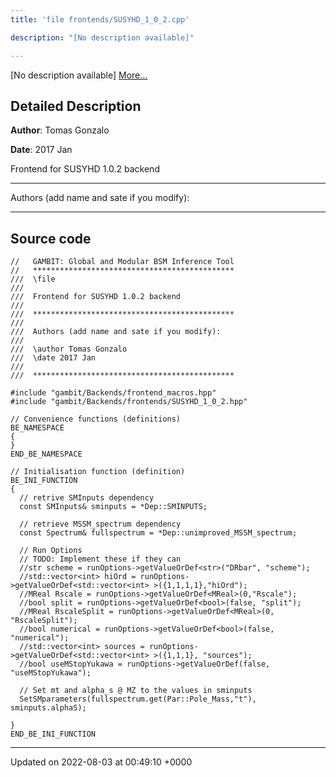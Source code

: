 ```yaml
---
title: 'file frontends/SUSYHD_1_0_2.cpp'

description: "[No description available]"

---
```







[No description available] [More...](#detailed-description)

## Detailed Description


**Author**: Tomas Gonzalo 

**Date**: 2017 Jan

Frontend for SUSYHD 1.0.2 backend



------------------

Authors (add name and sate if you modify):



------------------




## Source code

```
//   GAMBIT: Global and Modular BSM Inference Tool
//   *********************************************
///  \file
///
///  Frontend for SUSYHD 1.0.2 backend
///
///  *********************************************
///
///  Authors (add name and sate if you modify):
///
///  \author Tomas Gonzalo
///  \date 2017 Jan
///
///  *********************************************

#include "gambit/Backends/frontend_macros.hpp"
#include "gambit/Backends/frontends/SUSYHD_1_0_2.hpp"

// Convenience functions (definitions)
BE_NAMESPACE
{
}
END_BE_NAMESPACE

// Initialisation function (definition)
BE_INI_FUNCTION
{
  // retrive SMInputs dependency 
  const SMInputs& sminputs = *Dep::SMINPUTS;
    
  // retrieve MSSM_spectrum dependency
  const Spectrum& fullspectrum = *Dep::unimproved_MSSM_spectrum;

  // Run Options
  // TODO: Implement these if they can 
  //str scheme = runOptions->getValueOrDef<str>("DRbar", "scheme");
  //std::vector<int> hiOrd = runOptions->getValueOrDef<std::vector<int> >({1,1,1,1},"hiOrd");
  //MReal Rscale = runOptions->getValueOrDef<MReal>(0,"Rscale");
  //bool split = runOptions->getValueOrDef<bool>(false, "split");
  //MReal RscaleSplit = runOptions->getValueOrDef<MReal>(0, "RscaleSplit");
  //bool numerical = runOptions->getValueOrDef<bool>(false, "numerical");
  //std::vector<int> sources = runOptions->getValueOrDef<std::vector<int> >({1,1,1}, "sources");  
  //bool useMStopYukawa = runOptions->getValueOrDef(false, "useMStopYukawa"); 

  // Set mt and alpha_s @ MZ to the values in sminputs
  SetSMparameters(fullspectrum.get(Par::Pole_Mass,"t"), sminputs.alphaS);

}
END_BE_INI_FUNCTION
```


-------------------------------

Updated on 2022-08-03 at 00:49:10 +0000

